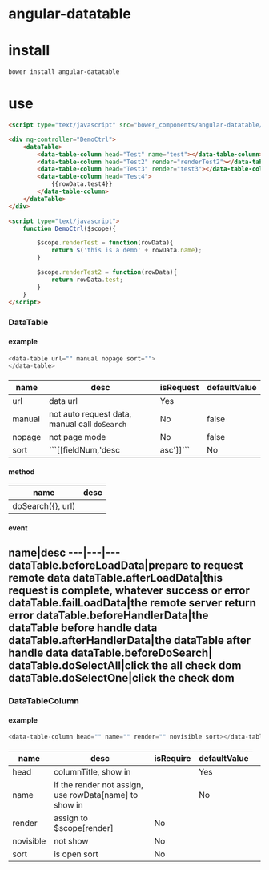 angular-datatable
=================


# install
```
bower install angular-datatable
```

# use
```html
<script type="text/javascript" src="bower_components/angular-datatable/datatable.js"></script>

<div ng-controller="DemoCtrl">
    <dataTable>
        <data-table-column head="Test" name="test"></data-table-column>
        <data-table-column head="Test2" render="renderTest2"></data-table-column>
        <data-table-column head="Test3" render="test3"></data-table-column>
        <data-table-column head="Test4">
            {{rowData.test4}}
        </data-table-column>
    </dataTable>
</div>

<script type="text/javascript">
    function DemoCtrl($scope){

        $scope.renderTest = function(rowData){
            return $('this is a demo' + rowData.name);
        }

        $scope.renderTest2 = function(rowData){
            return rowData.test;
        }
    }
</script>
```


### DataTable
>
#### example
```javascript
<data-table url="" manual nopage sort="">
</data-table>
```
####
name|desc|isRequest|defaultValue
---|---|---|---
url|data url|Yes|
manual|not auto request data, manual call ```doSearch```|No|false
nopage|not page mode|No|false
sort|```[[fieldNum,'desc|asc']]```|No|"[]"
#### method
name|desc
---|---
doSearch({}, url)|
#### event
name|desc
---|---|---
dataTable.beforeLoadData|prepare to request remote data
dataTable.afterLoadData|this request is complete, whatever success or error
dataTable.failLoadData|the remote server return error
dataTable.beforeHandlerData|the dataTable before handle data
dataTable.afterHandlerData|the dataTable after handle data
dataTable.beforeDoSearch|
dataTable.doSelectAll|click the all check dom
dataTable.doSelectOne|click the check dom
---------------------------------------


### DataTableColumn
>
#### example
```javascript
<data-table-column head="" name="" render="" novisible sort></data-table-column>
```
####
name|desc|isRequire|defaultValue
---|---|---|---
head|columnTitle, show in <th>|Yes
name|if the render not assign, use rowData[name] to show in <td>|No
render|assign to $scope[render]|No
novisible|not show|No|
sort|is open sort|No|


